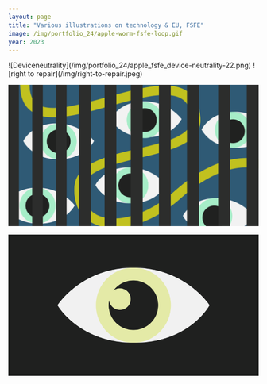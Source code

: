 ```yaml
---
layout: page
title: "Various illustrations on technology & EU, FSFE"
image: /img/portfolio_24/apple-worm-fsfe-loop.gif
year: 2023
---
```

<p></p>
![Deviceneutrality](/img/portfolio_24/apple_fsfe_device-neutrality-22.png)
![right to repair](/img/right-to-repair.jpeg)

![](/img/caged-eyes-opensource-privacy.png)

![towards open source frame by frame](/img//open-source-for-privacy-colour.gif) 
